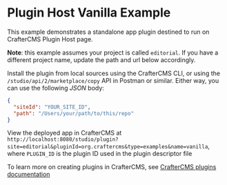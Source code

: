 # Plugin Host Vanilla Example

This example demonstrates a standalone app plugin destined to run on CrafterCMS Plugin Host page.

**Note**: this example assumes your project is called `editorial`. If you have a different project name, update the path and url below accordingly.

Install the plugin from local sources using the CrafterCMS CLI, or using the `/studio/api/2/marketplace/copy` API in Postman or similar. Either way, you can use the following _JSON_ body:

```json
{
  "siteId": "YOUR_SITE_ID",
  "path": "/Users/your/path/to/this/repo"
}
```

View the deployed app in CrafterCMS at `http://localhost:8080/studio/plugin?site=editorial&pluginId=org.craftercms&type=examples&name=vanilla`, where `PLUGIN_ID` is the plugin ID used in the plugin descriptor file

To learn more on creating plugins in CrafterCMS, see [CrafterCMS plugins documentation](https://docs.craftercms.org/current/by-role/developer/composable/extensions/plugins.html)
